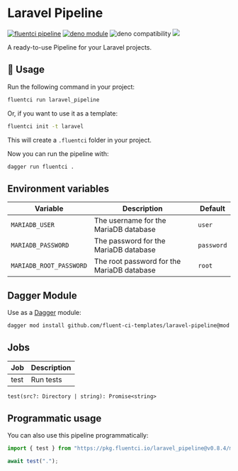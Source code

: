 # Laravel Pipeline

[![fluentci pipeline](https://img.shields.io/badge/dynamic/json?label=pkg.fluentci.io&labelColor=%23000&color=%23460cf1&url=https%3A%2F%2Fapi.fluentci.io%2Fv1%2Fpipeline%2Flaravel_pipeline&query=%24.version)](https://pkg.fluentci.io/laravel_pipeline)
[![deno module](https://shield.deno.dev/x/laravel_pipeline)](https://deno.land/x/laravel_pipeline)
![deno compatibility](https://shield.deno.dev/deno/^1.37)
[![](https://img.shields.io/codecov/c/gh/fluent-ci-templates/laravel-pipeline)](https://codecov.io/gh/fluent-ci-templates/laravel-pipeline)

A ready-to-use Pipeline for your Laravel projects.

## 🚀 Usage

Run the following command in your project:

```bash
fluentci run laravel_pipeline
```

Or, if you want to use it as a template:

```bash
fluentci init -t laravel
```

This will create a `.fluentci` folder in your project.

Now you can run the pipeline with:

```bash
dagger run fluentci .
```

## Environment variables

| Variable               | Description                                | Default |
| ---------------------- | ------------------------------------------ | ------------- |
|`MARIADB_USER`          | The username for the MariaDB database      | `user`        |
|`MARIADB_PASSWORD`      | The password for the MariaDB database      | `password`    |
|`MARIADB_ROOT_PASSWORD` | The root password for the MariaDB database | `root`        |

## Dagger Module

Use as a [Dagger](https://dagger.io) module:

```bash
dagger mod install github.com/fluent-ci-templates/laravel-pipeline@mod
```

## Jobs

| Job       | Description   |
| --------- | ------------- |
| test      | Run tests     |

```graphql
test(src?: Directory | string): Promise<string>
```

## Programmatic usage

You can also use this pipeline programmatically:

```ts
import { test } from "https://pkg.fluentci.io/laravel_pipeline@v0.8.4/mod.ts";

await test(".");

```
